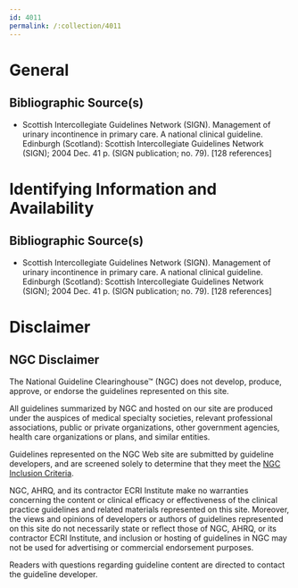 ```yaml
---
id: 4011
permalink: /:collection/4011
---
```


# General

## Bibliographic Source(s)

- Scottish Intercollegiate Guidelines Network (SIGN). Management of urinary incontinence in primary care. A national clinical guideline. Edinburgh (Scotland): Scottish Intercollegiate Guidelines Network (SIGN); 2004 Dec. 41 p. (SIGN publication; no. 79). [128 references]

# Identifying Information and Availability

## Bibliographic Source(s)

- Scottish Intercollegiate Guidelines Network (SIGN). Management of urinary incontinence in primary care. A national clinical guideline. Edinburgh (Scotland): Scottish Intercollegiate Guidelines Network (SIGN); 2004 Dec. 41 p. (SIGN publication; no. 79). [128 references]

# Disclaimer

## NGC Disclaimer

The National Guideline Clearinghouse™ (NGC) does not develop, produce, approve, or endorse the guidelines represented on this site.

All guidelines summarized by NGC and hosted on our site are produced under the auspices of medical specialty societies, relevant professional associations, public or private organizations, other government agencies, health care organizations or plans, and similar entities.

Guidelines represented on the NGC Web site are submitted by guideline developers, and are screened solely to determine that they meet the [NGC Inclusion Criteria](/help-and-about/summaries/inclusion-criteria).

NGC, AHRQ, and its contractor ECRI Institute make no warranties concerning the content or clinical efficacy or effectiveness of the clinical practice guidelines and related materials represented on this site. Moreover, the views and opinions of developers or authors of guidelines represented on this site do not necessarily state or reflect those of NGC, AHRQ, or its contractor ECRI Institute, and inclusion or hosting of guidelines in NGC may not be used for advertising or commercial endorsement purposes.

Readers with questions regarding guideline content are directed to contact the guideline developer.

